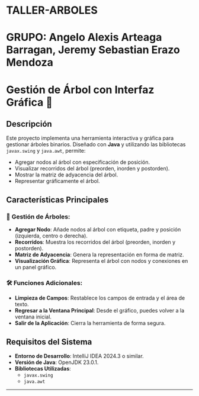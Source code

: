 # TALLER-ARBOLES
# GRUPO: Angelo Alexis Arteaga Barragan, Jeremy Sebastian Erazo Mendoza
# Gestión de Árbol con Interfaz Gráfica 🌳

## **Descripción**
Este proyecto implementa una herramienta interactiva y gráfica para gestionar árboles binarios. Diseñado con **Java** y utilizando las bibliotecas `javax.swing` y `java.awt`, permite:
- Agregar nodos al árbol con especificación de posición.
- Visualizar recorridos del árbol (preorden, inorden y postorden).
- Mostrar la matriz de adyacencia del árbol.
- Representar gráficamente el árbol.

## **Características Principales**
### 🌟 **Gestión de Árboles:**
- **Agregar Nodo**: Añade nodos al árbol con etiqueta, padre y posición (izquierda, centro o derecha).
- **Recorridos**: Muestra los recorridos del árbol (preorden, inorden y postorden).
- **Matriz de Adyacencia**: Genera la representación en forma de matriz.
- **Visualización Gráfica**: Representa el árbol con nodos y conexiones en un panel gráfico.

### 🛠️ **Funciones Adicionales:**
- **Limpieza de Campos**: Restablece los campos de entrada y el área de texto.
- **Regresar a la Ventana Principal**: Desde el gráfico, puedes volver a la ventana inicial.
- **Salir de la Aplicación**: Cierra la herramienta de forma segura.

## **Requisitos del Sistema**
- **Entorno de Desarrollo**: IntelliJ IDEA 2024.3 o similar.
- **Versión de Java**: OpenJDK 23.0.1.
- **Bibliotecas Utilizadas**:
  - `javax.swing`
  - `java.awt`

---
